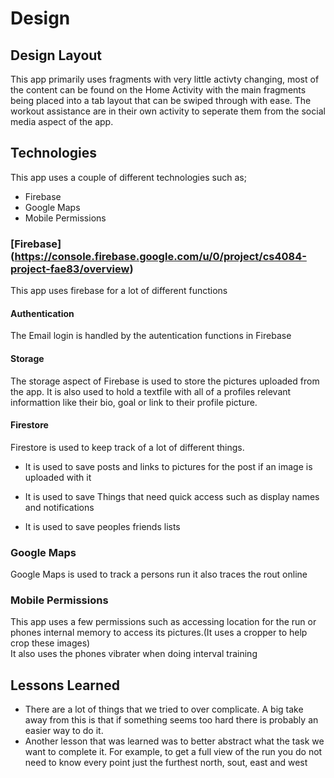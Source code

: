 # Design
## Design Layout
This app primarily uses fragments with very little activty changing, most of the content can be found on the Home Activity with the main fragments being placed into a tab layout that can be swiped through with ease. The workout assistance are in their own activity to seperate them from the social media aspect of the app.
## Technologies
This app uses a couple of different technologies such as;
* Firebase
* Google Maps
* Mobile Permissions

### [Firebase] (https://console.firebase.google.com/u/0/project/cs4084-project-fae83/overview)
This app uses firebase for a lot of different functions
#### Authentication
The Email login is handled by the autentication functions in Firebase
#### Storage
The storage aspect of Firebase is used to store the pictures uploaded from the app. It is also used to hold a textfile with all of a profiles relevant informattion like their bio, goal or link to their profile picture.
#### Firestore
Firestore is used to keep track of a lot of different things.  
* It is used to save posts and links to pictures for the post if an image is uploaded with it

* It is used to save Things that need quick access such as display names and notifications

* It is used to save peoples friends lists

### Google Maps
Google Maps is used to track a persons run it also traces the rout online
### Mobile Permissions
This app uses a few permissions such as accessing location for the run or phones internal memory to access its pictures.(It uses a cropper to help crop these images)  
It also uses the phones vibrater when doing interval training

## Lessons Learned
* There are a lot of things that we tried to over complicate. A big take away from this is that if something seems too hard there is probably an easier way to do it.
* Another lesson that was learned was to better abstract what the task we want to complete it. For example, to get a full view of the run you do not need to know every point just the furthest north, sout, east and west
